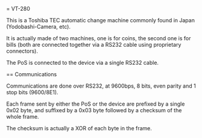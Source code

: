 = VT-280

This is a Toshiba TEC automatic change machine commonly found in Japan (Yodobashi-Camera, etc).

It is actually made of two machines, one is for coins, the second one is for bills (both are connected together via a RS232 cable using proprietary connectors).

The PoS is connected to the device via a single RS232 cable.

== Communications

Communications are done over RS232, at 9600bps, 8 bits, even parity and 1 stop bits (9600/8E1).

Each frame sent by either the PoS or the device are prefixed by a single 0x02 byte, and suffixed by a 0x03 byte followed by a checksum of the whole frame.

The checksum is actually a XOR of each byte in the frame.


